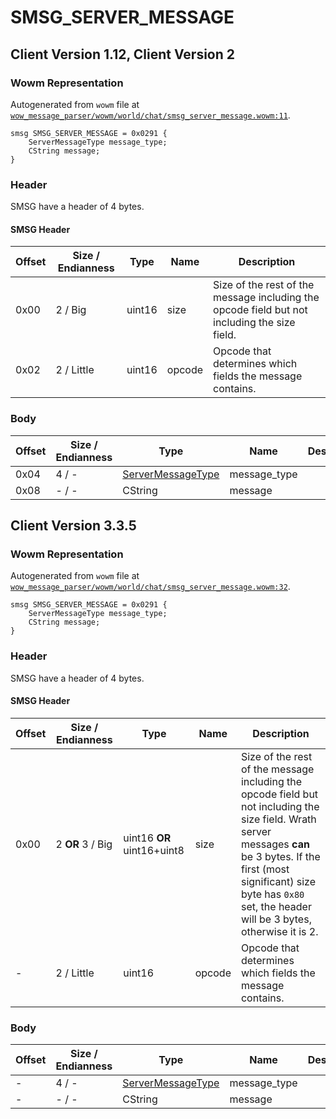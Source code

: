 # SMSG_SERVER_MESSAGE

## Client Version 1.12, Client Version 2

### Wowm Representation

Autogenerated from `wowm` file at [`wow_message_parser/wowm/world/chat/smsg_server_message.wowm:11`](https://github.com/gtker/wow_messages/tree/main/wow_message_parser/wowm/world/chat/smsg_server_message.wowm#L11).
```rust,ignore
smsg SMSG_SERVER_MESSAGE = 0x0291 {
    ServerMessageType message_type;
    CString message;
}
```
### Header

SMSG have a header of 4 bytes.

#### SMSG Header

| Offset | Size / Endianness | Type   | Name   | Description |
| ------ | ----------------- | ------ | ------ | ----------- |
| 0x00   | 2 / Big           | uint16 | size   | Size of the rest of the message including the opcode field but not including the size field.|
| 0x02   | 2 / Little        | uint16 | opcode | Opcode that determines which fields the message contains.|

### Body

| Offset | Size / Endianness | Type | Name | Description | Comment |
| ------ | ----------------- | ---- | ---- | ----------- | ------- |
| 0x04 | 4 / - | [ServerMessageType](servermessagetype.md) | message_type |  |  |
| 0x08 | - / - | CString | message |  |  |

## Client Version 3.3.5

### Wowm Representation

Autogenerated from `wowm` file at [`wow_message_parser/wowm/world/chat/smsg_server_message.wowm:32`](https://github.com/gtker/wow_messages/tree/main/wow_message_parser/wowm/world/chat/smsg_server_message.wowm#L32).
```rust,ignore
smsg SMSG_SERVER_MESSAGE = 0x0291 {
    ServerMessageType message_type;
    CString message;
}
```
### Header

SMSG have a header of 4 bytes.

#### SMSG Header

| Offset | Size / Endianness | Type   | Name   | Description |
| ------ | ----------------- | ------ | ------ | ----------- |
| 0x00   | 2 **OR** 3 / Big           | uint16 **OR** uint16+uint8 | size | Size of the rest of the message including the opcode field but not including the size field. Wrath server messages **can** be 3 bytes. If the first (most significant) size byte has `0x80` set, the header will be 3 bytes, otherwise it is 2.|
| -      | 2 / Little| uint16 | opcode | Opcode that determines which fields the message contains. |

### Body

| Offset | Size / Endianness | Type | Name | Description | Comment |
| ------ | ----------------- | ---- | ---- | ----------- | ------- |
| - | 4 / - | [ServerMessageType](servermessagetype.md) | message_type |  |  |
| - | - / - | CString | message |  |  |

